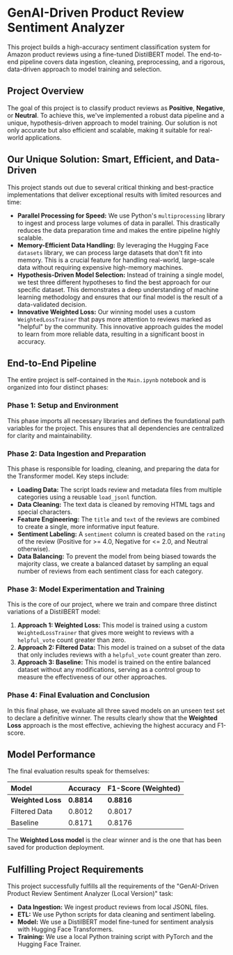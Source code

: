 # GenAI-Driven Product Review Sentiment Analyzer

This project builds a high-accuracy sentiment classification system for Amazon product reviews using a fine-tuned DistilBERT model. The end-to-end pipeline covers data ingestion, cleaning, preprocessing, and a rigorous, data-driven approach to model training and selection.

## Project Overview

The goal of this project is to classify product reviews as **Positive**, **Negative**, or **Neutral**. To achieve this, we've implemented a robust data pipeline and a unique, hypothesis-driven approach to model training. Our solution is not only accurate but also efficient and scalable, making it suitable for real-world applications.

## Our Unique Solution: Smart, Efficient, and Data-Driven

This project stands out due to several critical thinking and best-practice implementations that deliver exceptional results with limited resources and time:

* **Parallel Processing for Speed:** We use Python's `multiprocessing` library to ingest and process large volumes of data in parallel. This drastically reduces the data preparation time and makes the entire pipeline highly scalable.
* **Memory-Efficient Data Handling:** By leveraging the Hugging Face `datasets` library, we can process large datasets that don't fit into memory. This is a crucial feature for handling real-world, large-scale data without requiring expensive high-memory machines.
* **Hypothesis-Driven Model Selection:** Instead of training a single model, we test three different hypotheses to find the best approach for our specific dataset. This demonstrates a deep understanding of machine learning methodology and ensures that our final model is the result of a data-validated decision.
* **Innovative Weighted Loss:** Our winning model uses a custom `WeightedLossTrainer` that pays more attention to reviews marked as "helpful" by the community. This innovative approach guides the model to learn from more reliable data, resulting in a significant boost in accuracy.

## End-to-End Pipeline

The entire project is self-contained in the `Main.ipynb` notebook and is organized into four distinct phases:

### Phase 1: Setup and Environment

This phase imports all necessary libraries and defines the foundational path variables for the project. This ensures that all dependencies are centralized for clarity and maintainability.

### Phase 2: Data Ingestion and Preparation

This phase is responsible for loading, cleaning, and preparing the data for the Transformer model. Key steps include:

* **Loading Data:** The script loads review and metadata files from multiple categories using a reusable `load_jsonl` function.
* **Data Cleaning:** The text data is cleaned by removing HTML tags and special characters.
* **Feature Engineering:** The `title` and `text` of the reviews are combined to create a single, more informative input feature.
* **Sentiment Labeling:** A `sentiment` column is created based on the `rating` of the review (Positive for >= 4.0, Negative for <= 2.0, and Neutral otherwise).
* **Data Balancing:** To prevent the model from being biased towards the majority class, we create a balanced dataset by sampling an equal number of reviews from each sentiment class for each category.

### Phase 3: Model Experimentation and Training

This is the core of our project, where we train and compare three distinct variations of a DistilBERT model:

1.  **Approach 1: Weighted Loss:** This model is trained using a custom `WeightedLossTrainer` that gives more weight to reviews with a `helpful_vote` count greater than zero.
2.  **Approach 2: Filtered Data:** This model is trained on a subset of the data that only includes reviews with a `helpful_vote` count greater than zero.
3.  **Approach 3: Baseline:** This model is trained on the entire balanced dataset without any modifications, serving as a control group to measure the effectiveness of our other approaches.

### Phase 4: Final Evaluation and Conclusion

In this final phase, we evaluate all three saved models on an unseen test set to declare a definitive winner. The results clearly show that the **Weighted Loss** approach is the most effective, achieving the highest accuracy and F1-score.

## Model Performance

The final evaluation results speak for themselves:

| Model | Accuracy | F1-Score (Weighted) |
| :--- | :--- | :--- |
| **Weighted Loss** | **0.8814** | **0.8816** |
| Filtered Data | 0.8012 | 0.8017 |
| Baseline | 0.8171 | 0.8176 |

The **Weighted Loss model** is the clear winner and is the one that has been saved for production deployment.

## Fulfilling Project Requirements

This project successfully fulfills all the requirements of the "GenAI-Driven Product Review Sentiment Analyzer (Local Version)" task:

* **Data Ingestion:** We ingest product reviews from local JSONL files.
* **ETL:** We use Python scripts for data cleaning and sentiment labeling.
* **Model:** We use a DistilBERT model fine-tuned for sentiment analysis with Hugging Face Transformers.
* **Training:** We use a local Python training script with PyTorch and the Hugging Face Trainer.
